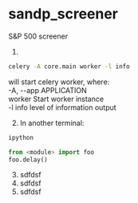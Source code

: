 # sandp_screener
S&P 500 screener

1. 

```bash
celery -A core.main worker -l info
```

will start celery worker, where:  
-A, --app   APPLICATION  
worker      Start worker instance  
-l info     level of information output  


2. In another terminal:
```bash
ipython
```

```python
from <module> import foo
foo.delay()
```


3. sdfdsf
4. sdfdsf
5. sdfdsf
